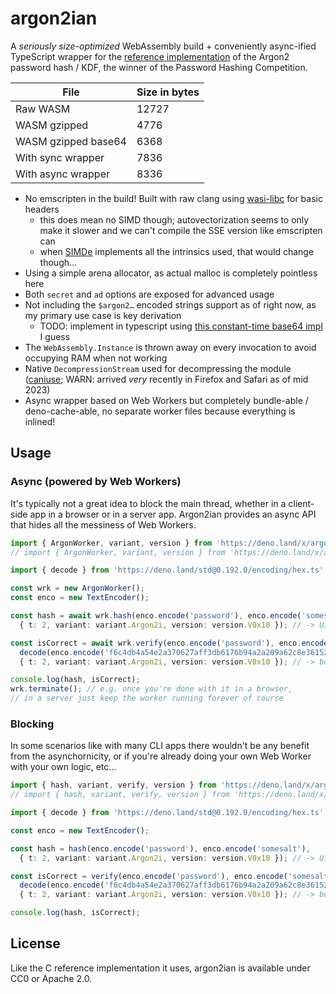 # argon2ian

A *seriously size-optimized* WebAssembly build + conveniently async-ified TypeScript wrapper
for the [reference implementation](https://github.com/P-H-C/phc-winner-argon2)
of the Argon2 password hash / KDF, the winner of the Password Hashing Competition.

| File                | Size in bytes |
| ------------------- | ------------- |
| Raw WASM            | 12727         |
| WASM gzipped        | 4776          |
| WASM gzipped base64 | 6368          |
| With sync wrapper   | 7836          |
| With async wrapper  | 8336          |

- No emscripten in the build! Built with raw clang using [wasi-libc](https://github.com/WebAssembly/wasi-libc) for basic headers
  - this does mean no SIMD though; autovectorization seems to only make it slower and we can't compile the SSE version like emscripten can
  - when [SIMDe](https://github.com/simd-everywhere/simde/issues/86) implements all the intrinsics used, that would change though…
- Using a simple arena allocator, as actual malloc is completely pointless here
- Both `secret` and `ad` options are exposed for advanced usage
- Not including the `$argon2…` encoded strings support as of right now, as my primary use case is key derivation
  - TODO: implement in typescript using [this constant-time base64 impl](https://github.com/StableLib/stablelib/blob/master/packages/base64/base64.ts) I guess
- The `WebAssembly.Instance` is thrown away on every invocation to avoid occupying RAM when not working
- Native `DecompressionStream` used for decompressing the module ([caniuse](https://caniuse.com/mdn-api_compressionstream); WARN: arrived *very* recently in Firefox and Safari as of mid 2023)
- Async wrapper based on Web Workers but completely bundle-able / deno-cache-able, no separate worker files because everything is inlined!

## Usage

### Async (powered by Web Workers)

It's typically not a great idea to block the main thread, whether in a client-side app in a browser or in a server app.
Argon2ian provides an async API that hides all the messiness of Web Workers.

```typescript
import { ArgonWorker, variant, version } from 'https://deno.land/x/argon2ian/dist/argon2ian.async.min.js'; // bundled
// import { ArgonWorker, variant, version } from 'https://deno.land/x/argon2ian/src/async.ts'; // ← TypeScript/Deno

import { decode } from 'https://deno.land/std@0.192.0/encoding/hex.ts'; // just for the demo here

const wrk = new ArgonWorker();
const enco = new TextEncoder();

const hash = await wrk.hash(enco.encode('password'), enco.encode('somesalt'),
  { t: 2, variant: variant.Argon2i, version: version.V0x10 }); // -> Uint8Array

const isCorrect = await wrk.verify(enco.encode('password'), enco.encode('somesalt'),
  decode(enco.encode('f6c4db4a54e2a370627aff3db6176b94a2a209a62c8e36152711802f7b30c694')),
  { t: 2, variant: variant.Argon2i, version: version.V0x10 }); // -> boolean

console.log(hash, isCorrect);
wrk.terminate(); // e.g. once you're done with it in a browser,
// in a server just keep the worker running forever of course
```

### Blocking

In some scenarios like with many CLI apps there wouldn't be any benefit from the asynchornicity,
or if you're already doing your own Web Worker with your own logic, etc…

```typescript
import { hash, variant, verify, version } from 'https://deno.land/x/argon2ian/dist/argon2ian.sync.min.js'; // bundled
// import { hash, variant, verify, version } from 'https://deno.land/x/argon2ian/src/argon2.ts'; // ← TypeScript/Deno

import { decode } from 'https://deno.land/std@0.192.0/encoding/hex.ts'; // just for the demo here

const enco = new TextEncoder();

const hash = hash(enco.encode('password'), enco.encode('somesalt'),
  { t: 2, variant: variant.Argon2i, version: version.V0x10 }); // -> Uint8Array

const isCorrect = verify(enco.encode('password'), enco.encode('somesalt'),
  decode(enco.encode('f6c4db4a54e2a370627aff3db6176b94a2a209a62c8e36152711802f7b30c694')),
  { t: 2, variant: variant.Argon2i, version: version.V0x10 }); // -> boolean

console.log(hash, isCorrect);
```

## License

Like the C reference implementation it uses, argon2ian is available under CC0 or Apache 2.0.
